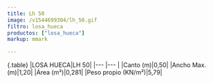 ```yaml
---
title: Lh 50
image: /v1544699304/lh_50.gif
filtro: losa_hueca
productos: ["losa_hueca"]
markup: mmark

---
```

{.table}
|LOSA HUECA|LH 50|
|--- |--- |
|Canto (m)|0,50|
|Ancho Max. (m)|1,20|
|Área (m²)|0,281|
|Peso propio (KN/m²)|5,79|
